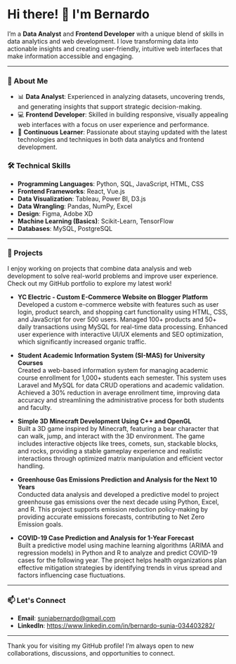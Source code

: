 # Hi there! 👋 I'm Bernardo

I’m a **Data Analyst** and **Frontend Developer** with a unique blend of skills in data analytics and web development. I love transforming data into actionable insights and creating user-friendly, intuitive web interfaces that make information accessible and engaging.

---

### 💼 About Me
- 📊 **Data Analyst**: Experienced in analyzing datasets, uncovering trends, and generating insights that support strategic decision-making.
- 💻 **Frontend Developer**: Skilled in building responsive, visually appealing web interfaces with a focus on user experience and performance.
- 🚀 **Continuous Learner**: Passionate about staying updated with the latest technologies and techniques in both data analytics and frontend development.

### 🛠️ Technical Skills
- **Programming Languages**: Python, SQL, JavaScript, HTML, CSS
- **Frontend Frameworks**: React, Vue.js
- **Data Visualization**: Tableau, Power BI, D3.js
- **Data Wrangling**: Pandas, NumPy, Excel
- **Design**: Figma, Adobe XD
- **Machine Learning (Basics)**: Scikit-Learn, TensorFlow
- **Databases**: MySQL, PostgreSQL

---

### 🌟 Projects
I enjoy working on projects that combine data analysis and web development to solve real-world problems and improve user experience. Check out my GitHub portfolio to explore my latest work!

- **YC Electric - Custom E-Commerce Website on Blogger Platform**  
  Developed a custom e-commerce website with features such as user login, product search, and shopping cart functionality using HTML, CSS, and JavaScript for over 500 users. Managed 100+ products and 50+ daily transactions using MySQL for real-time data processing. Enhanced user experience with interactive UI/UX elements and SEO optimization, which significantly increased organic traffic.

- **Student Academic Information System (SI-MAS) for University Courses**  
  Created a web-based information system for managing academic course enrollment for 1,000+ students each semester. This system uses Laravel and MySQL for data CRUD operations and academic validation. Achieved a 30% reduction in average enrollment time, improving data accuracy and streamlining the administrative process for both students and faculty.

- **Simple 3D Minecraft Development Using C++ and OpenGL**  
  Built a 3D game inspired by Minecraft, featuring a bear character that can walk, jump, and interact with the 3D environment. The game includes interactive objects like trees, comets, sun, stackable blocks, and rocks, providing a stable gameplay experience and realistic interactions through optimized matrix manipulation and efficient vector handling.

- **Greenhouse Gas Emissions Prediction and Analysis for the Next 10 Years**  
  Conducted data analysis and developed a predictive model to project greenhouse gas emissions over the next decade using Python, Excel, and R. This project supports emission reduction policy-making by providing accurate emissions forecasts, contributing to Net Zero Emission goals.

- **COVID-19 Case Prediction and Analysis for 1-Year Forecast**  
  Built a predictive model using machine learning algorithms (ARIMA and regression models) in Python and R to analyze and predict COVID-19 cases for the following year. The project helps health organizations plan effective mitigation strategies by identifying trends in virus spread and factors influencing case fluctuations.

---

### 📫 Let's Connect
- **Email**: suniabernardo@gmail.com
- **LinkedIn**: https://www.linkedin.com/in/bernardo-sunia-034403282/

---

Thank you for visiting my GitHub profile! I’m always open to new collaborations, discussions, and opportunities to connect.
